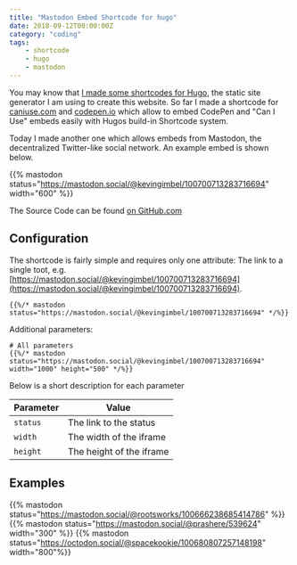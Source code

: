 ```yaml
---
title: "Mastodon Embed Shortcode for hugo"
date: 2018-09-12T00:00:00Z
category: "coding"
tags:
    - shortcode
    - hugo
    - mastodon
---
```


You may know that [I made some shortcodes for Hugo](https://github.com/kevingimbel/hugo-shortcodes), the static site generator I am using to create this website. So far I made a shortcode for [caniuse.com](https://caniuse.com) and [codepen.io](https://codepen.io) which allow to embed CodePen and "Can I Use" embeds easily with Hugos build-in Shortcode system.

Today I made another one which allows embeds from Mastodon, the decentralized Twitter-like social network. An example embed is shown below.

{{% mastodon status="https://mastodon.social/@kevingimbel/100700713283716694" width="600" %}}

The Source Code can be found [on GitHub.com](https://github.com/kevingimbel/hugo-shortcodes/tree/master/mastodon)
## Configuration

The shortcode is fairly simple and requires only one attribute: The link to a single toot, e.g. [https://mastodon.social/@kevingimbel/100700713283716694](https://mastodon.social/@kevingimbel/100700713283716694).

```
{{%/* mastodon status="https://mastodon.social/@kevingimbel/100700713283716694" */%}}
```

Additional parameters:

```
# All parameters
{{%/* mastodon status="https://mastodon.social/@kevingimbel/100700713283716694" width="1000" height="500" */%}}
```

Below is a short description for each parameter

| Parameter | Value |
|-----------|-------|
|`status`| The link to the status |
|`width`| The width of the iframe |
|`height`| The height of the iframe |

## Examples 

{{% mastodon status="https://mastodon.social/@rootsworks/100666238685414786" %}}
{{% mastodon status="https://mastodon.social/@prashere/539624" width="300" %}}
{{% mastodon status="https://octodon.social/@spacekookie/100680807257148198" width="800"%}}